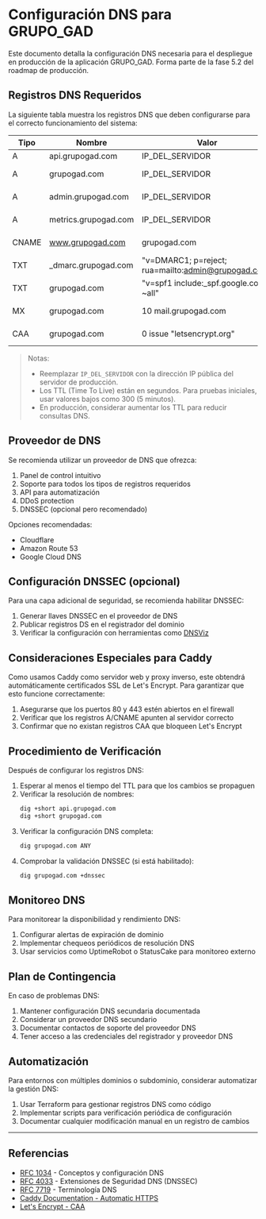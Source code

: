 # Configuración DNS para GRUPO_GAD

Este documento detalla la configuración DNS necesaria para el despliegue en producción de la aplicación GRUPO_GAD. Forma parte de la fase 5.2 del roadmap de producción.

## Registros DNS Requeridos

La siguiente tabla muestra los registros DNS que deben configurarse para el correcto funcionamiento del sistema:

| Tipo | Nombre | Valor | TTL | Propósito |
|------|--------|-------|-----|-----------|
| A | api.grupogad.com | IP_DEL_SERVIDOR | 300 | API principal |
| A | grupogad.com | IP_DEL_SERVIDOR | 300 | Sitio web principal |
| A | admin.grupogad.com | IP_DEL_SERVIDOR | 300 | Panel de administración |
| A | metrics.grupogad.com | IP_DEL_SERVIDOR | 3600 | Endpoint Prometheus |
| CNAME | www.grupogad.com | grupogad.com | 3600 | Redirección www |
| TXT | _dmarc.grupogad.com | "v=DMARC1; p=reject; rua=mailto:admin@grupogad.com" | 3600 | Políticas DMARC |
| TXT | grupogad.com | "v=spf1 include:_spf.google.com ~all" | 3600 | SPF para correo |
| MX | grupogad.com | 10 mail.grupogad.com | 3600 | Servidor de correo |
| CAA | grupogad.com | 0 issue "letsencrypt.org" | 3600 | Autoridad certificadora |

> Notas: 
> - Reemplazar `IP_DEL_SERVIDOR` con la dirección IP pública del servidor de producción.
> - Los TTL (Time To Live) están en segundos. Para pruebas iniciales, usar valores bajos como 300 (5 minutos).
> - En producción, considerar aumentar los TTL para reducir consultas DNS.

## Proveedor de DNS

Se recomienda utilizar un proveedor de DNS que ofrezca:

1. Panel de control intuitivo
2. Soporte para todos los tipos de registros requeridos
3. API para automatización
4. DDoS protection
5. DNSSEC (opcional pero recomendado)

Opciones recomendadas:
- Cloudflare
- Amazon Route 53
- Google Cloud DNS

## Configuración DNSSEC (opcional)

Para una capa adicional de seguridad, se recomienda habilitar DNSSEC:

1. Generar llaves DNSSEC en el proveedor de DNS
2. Publicar registros DS en el registrador del dominio
3. Verificar la configuración con herramientas como [DNSViz](https://dnsviz.net/)

## Consideraciones Especiales para Caddy

Como usamos Caddy como servidor web y proxy inverso, este obtendrá automáticamente certificados SSL de Let's Encrypt. Para garantizar que esto funcione correctamente:

1. Asegurarse que los puertos 80 y 443 estén abiertos en el firewall
2. Verificar que los registros A/CNAME apunten al servidor correcto
3. Confirmar que no existan registros CAA que bloqueen Let's Encrypt

## Procedimiento de Verificación

Después de configurar los registros DNS:

1. Esperar al menos el tiempo del TTL para que los cambios se propaguen
2. Verificar la resolución de nombres:
   ```bash
   dig +short api.grupogad.com
   dig +short grupogad.com
   ```
3. Verificar la configuración DNS completa:
   ```bash
   dig grupogad.com ANY
   ```
4. Comprobar la validación DNSSEC (si está habilitado):
   ```bash
   dig grupogad.com +dnssec
   ```

## Monitoreo DNS

Para monitorear la disponibilidad y rendimiento DNS:

1. Configurar alertas de expiración de dominio
2. Implementar chequeos periódicos de resolución DNS
3. Usar servicios como UptimeRobot o StatusCake para monitoreo externo

## Plan de Contingencia

En caso de problemas DNS:

1. Mantener configuración DNS secundaria documentada
2. Considerar un proveedor DNS secundario
3. Documentar contactos de soporte del proveedor DNS
4. Tener acceso a las credenciales del registrador y proveedor DNS

## Automatización

Para entornos con múltiples dominios o subdominio, considerar automatizar la gestión DNS:

1. Usar Terraform para gestionar registros DNS como código
2. Implementar scripts para verificación periódica de configuración
3. Documentar cualquier modificación manual en un registro de cambios

---

## Referencias

- [RFC 1034](https://tools.ietf.org/html/rfc1034) - Conceptos y configuración DNS
- [RFC 4033](https://tools.ietf.org/html/rfc4033) - Extensiones de Seguridad DNS (DNSSEC)
- [RFC 7719](https://tools.ietf.org/html/rfc7719) - Terminología DNS
- [Caddy Documentation - Automatic HTTPS](https://caddyserver.com/docs/automatic-https)
- [Let's Encrypt - CAA](https://letsencrypt.org/docs/caa/)